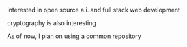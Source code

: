 interested in open source a.i. and full stack web development

cryptography is also interesting

As of now, I plan on using a common repository
